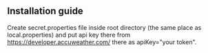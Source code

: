 ## Installation guide
Create secret.properties file inside root directory (the same place as local.properties) and put api key there from https://developer.accuweather.com/ there as apiKey="your token".
